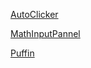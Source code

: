 <!doctype html>
<html>
    <head>
        <title>Usefull</title>
    </head>
    <body>
        <p><a href="AutoClicker.exe">AutoClicker<span></span></a></p>
        <p><a href="mip.exe">MathInputPannel<span></span></a></p>
        <p><a href="PuffinSecureBrowser-10.0.0.555.exe">Puffin<span></span></a></p>
    </body>
</html>
